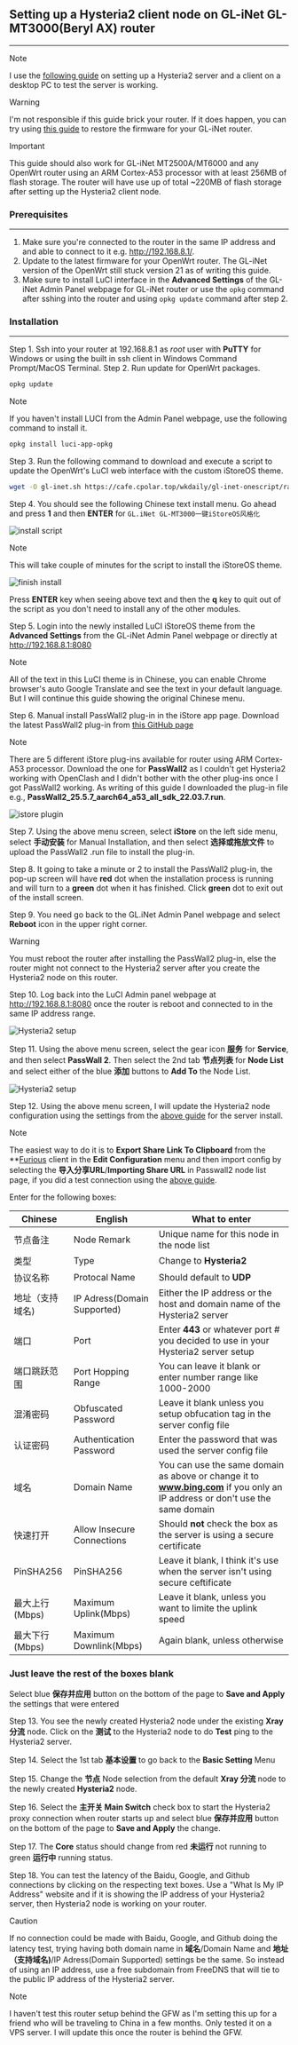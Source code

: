 ## Setting up a Hysteria2 client node on GL-iNet GL-MT3000(Beryl AX) router
___

> [!NOTE]
> I use the [following guide](https://cscot.pages.dev/2023/09/13/hysteria2-furious/) on setting up a Hysteria2 server and a client on a desktop PC to test the server is working.

> [!WARNING]
> I'm not responsible if this guide brick your router. If it does happen, you can try using [this guide](https://docs.gl-inet.com/router/en/3/tutorials/debrick/) to restore the firmware for your GL-iNet router.

> [!IMPORTANT]
> This guide should also work for GL-iNet MT2500A/MT6000 and any OpenWrt router using an ARM Cortex-A53 processor with at least 256MB of flash storage. The router will have use up of total ~220MB of flash storage after setting up the Hysteria2 client node.

### Prerequisites
___
1. Make sure you're connected to the router in the same IP address and and able to connect to it e.g. http://192.168.8.1/.
2. Update to the latest firmware for your OpenWrt router. The GL-iNet version of the OpenWrt still stuck version 21 as of writing this guide.
3. Make sure to install LuCI interface in the **Advanced Settings** of the GL-iNet Admin Panel webpage for GL-iNet router or use the `opkg` command after sshing into the router and using `opkg update` command after step 2.

### Installation
___
Step 1. Ssh into your router at 192.168.8.1 as _root_ user with **PuTTY** for Windows or using the built in ssh client in Windows Command Prompt/MacOS Terminal.
Step 2. Run update for OpenWrt packages.

```bash
opkg update
```
> [!NOTE]
>If you haven't install LUCI from the Admin Panel webpage, use the following command to install it.
```bash
opkg install luci-app-opkg
```

Step 3. Run the following command to download and execute a script to update the OpenWrt's LuCI web interface with the custom iStoreOS theme.

```bash
wget -O gl-inet.sh https://cafe.cpolar.top/wkdaily/gl-inet-onescript/raw/branch/master/gl-inet.sh && chmod +x gl-inet.sh && ./gl-inet.sh
```
Step 4. You should see the following Chinese text install menu. Go ahead and press **1** and then **ENTER** for `GL.iNet GL-MT3000一键iStoreOS风格化`

![install script](https://github.com/nextrizon/Hysteria2/blob/main/gl-inet.png)

> [!NOTE]
>This will take couple of minutes for the script to install the iStoreOS theme.

![finish install](https://github.com/nextrizon/Hysteria2/blob/main/install-complete.png)

Press **ENTER** key when seeing above text and then the  **q** key to quit out of the script as you don't need to install any of the other modules.

Step 5. Login into the newly installed LuCI iStoreOS theme from the **Advanced Settings** from the GL-iNet Admin Panel webpage or directly at http://192.168.8.1:8080

> [!NOTE]
>All of the text in this LuCI theme is in Chinese, you can enable Chrome browser's auto Google Translate and see the text in your default language.
>But I will continue this guide showing the original Chinese menu.

Step 6. Manual install PassWall2 plug-in in the iStore app page. Download the latest PassWall2 plug-in from [this GitHub page](https://github.com/AUK9527/Are-u-ok/tree/main/apps)
> [!NOTE]
>There are 5 different iStore plug-ins available for router using ARM Cortex-A53 processor. Download the one for **PassWall2** as I couldn't get Hysteria2 working with OpenClash and I didn't bother with the other plug-ins once I got PassWall2 working.
As writing of this guide I downloaded the plug-in file e.g., **PassWall2_25.5.7_aarch64_a53_all_sdk_22.03.7.run**.

![istore plugin](https://github.com/nextrizon/Hysteria2/blob/main/istore.png)

Step 7. Using the above menu screen, select **iStore** on the left side menu, select **手动安装** for Manual Installation, and then select **选择或拖放文件** to upload the PassWall2 .run file to install the plug-in.

Step 8. It going to take a minute or 2 to install the PassWall2 plug-in, the pop-up screen will have **red** dot when the installation process is running and will turn to a **green** dot when it has finished. Click **green** dot to exit out of the install screen.

Step 9. You need go back to the GL.iNet Admin Panel webpage and select **Reboot** icon in the upper right corner.

> [!WARNING]
> You must reboot the router after installing the PassWall2 plug-in, else the router might not connect to the Hysteria2 server after you create the Hysteria2 node on this router.

Step 10. Log back into the LuCI Admin panel webpage at http://192.168.8.1:8080 once the router is reboot and connected to in the same IP address range.

![Hysteria2 setup](https://github.com/nextrizon/Hysteria2/blob/main/Hy2setup.png)

Step 11. Using the above menu screen, select the gear icon **服务** for **Service**, and then select **PassWall 2**. Then select the 2nd tab **节点列表** for **Node List** and select either of the blue **添加** buttons to **Add To** the Node List.

![Hysteria2 setup](https://github.com/nextrizon/Hysteria2/blob/main/Hy2node.png)

Step 12. Using the above menu screen, I will update the Hysteria2 node configuration using the settings from the [above guide](https://cscot.pages.dev/2023/09/13/hysteria2-furious/) for the server install.
> [!NOTE]
>The easiest way to do it is to **Export Share Link To Clipboard** from the **[Furious](https://github.com/LorenEteval/Furious/releases) client in the **Edit Configuration** menu and then import config by selecting the **导入分享URL**/**Importing Share URL** in Passwall2 node list page, if you did a test connection using the [above guide](https://cscot.pages.dev/2023/09/13/hysteria2-furious/).

Enter for the following boxes:

|Chinese|English|What to enter|
|-------|-------|-------------|
|节点备注|Node Remark|Unique name for this node in the node list|
|类型|Type|Change to **Hysteria2**|
|协议名称|Protocal Name|Should default to **UDP**|
|地址（支持域名)|IP Adress(Domain Supported)|Either the IP address or the host and domain name of the Hysteria2 server|
|端口|Port|Enter **443** or whatever port # you decided to use in your Hysteria2 server setup|
|端口跳跃范围|Port Hopping Range|You can leave it blank or enter number range like 1000-2000|
|混淆密码|Obfuscated Password|Leave it blank unless you setup obfucation tag in the server config file|
|认证密码|Authentication Password|Enter the password that was used the server config file|
|域名|Domain Name|You can use the same domain as above or change it to **www.bing.com** if you only an IP address or don't use the same domain|
|快速打开|Allow Insecure Connections|Should **not** check the box as the server is using a secure certificate|
|PinSHA256|PinSHA256|Leave it blank, I think it's use when the server isn't using secure ceftificate|
|最大上行(Mbps)|Maximum Uplink(Mbps)|Leave it blank, unless you want to limite the uplink speed|
|最大下行(Mbps)|Maximum Downlink(Mbps)|Again blank, unless otherwise|
### Just leave the rest of the boxes blank

Select blue **保存并应用** button on the bottom of the page to **Save and Apply** the settings that were entered

Step 13. You see the newly created Hysteria2 node under the existing **Xray 分流** node. Click on the **测试** to the Hysteria2 node to do **Test** ping to the Hysteria2 server.

Step 14. Select the 1st tab **基本设置** to go back to the **Basic Setting** Menu

Step 15. Change the **节点** Node selection from the default **Xray 分流** node to the newly created **Hysteria2** node.

Step 16. Select the **主开关 Main Switch** check box to start the Hysteria2 proxy connection when router starts up and select blue **保存并应用** button on the bottom of the page to **Save and Apply** the change.

Step 17. The **Core** status should change from red **未运行** not running to green **运行中** running status.

Step 18. You can test the latency of the Baidu, Google, and Github connections by clicking on the respecting text boxes. Use a "What Is My IP Address" website and if it is showing the IP address of your Hysteria2 server, then Hysteria2 node is working on your router.

> [!CAUTION]
> If no connection could be made with Baidu, Google, and Github doing the latency test, trying having both domain name in **域名**/Domain Name and **地址（支持域名)**/IP Adress(Domain Supported) settings be the same. So instead of using an IP address, use a free subdomain from FreeDNS that will tie to the public IP address of the Hysteria2 server.

> [!Note]
> I haven't test this router setup behind the GFW as I'm setting this up for a friend who will be traveling to China in a few months. Only tested it on a VPS server. I will update this once the router is behind the GFW.


